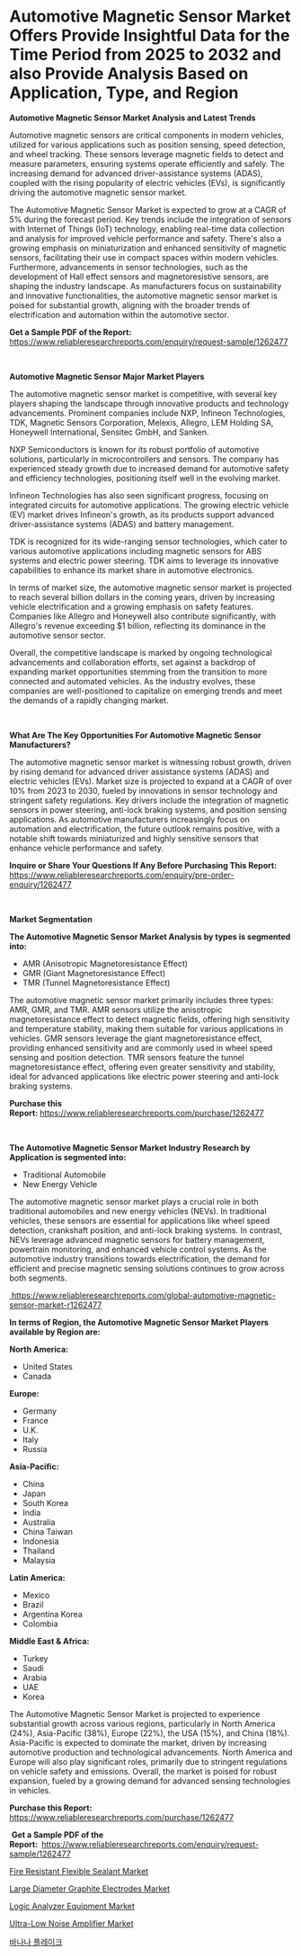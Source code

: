 <p><h1>Automotive Magnetic Sensor Market Offers Provide Insightful Data for the Time Period from 2025 to 2032 and also Provide Analysis Based on Application, Type, and Region</h1></p><p><strong>Automotive Magnetic Sensor Market Analysis and Latest Trends</strong></p>
<p><p>Automotive magnetic sensors are critical components in modern vehicles, utilized for various applications such as position sensing, speed detection, and wheel tracking. These sensors leverage magnetic fields to detect and measure parameters, ensuring systems operate efficiently and safely. The increasing demand for advanced driver-assistance systems (ADAS), coupled with the rising popularity of electric vehicles (EVs), is significantly driving the automotive magnetic sensor market.</p><p>The Automotive Magnetic Sensor Market is expected to grow at a CAGR of 5% during the forecast period. Key trends include the integration of sensors with Internet of Things (IoT) technology, enabling real-time data collection and analysis for improved vehicle performance and safety. There's also a growing emphasis on miniaturization and enhanced sensitivity of magnetic sensors, facilitating their use in compact spaces within modern vehicles. Furthermore, advancements in sensor technologies, such as the development of Hall effect sensors and magnetoresistive sensors, are shaping the industry landscape. As manufacturers focus on sustainability and innovative functionalities, the automotive magnetic sensor market is poised for substantial growth, aligning with the broader trends of electrification and automation within the automotive sector.</p></p>
<p><strong>Get a Sample PDF of the Report:&nbsp;</strong> <a href="https://www.reliableresearchreports.com/enquiry/request-sample/1262477?utm_campaign=40&utm_medium=2&utm_source=Github&utm_content=ia&utm_term=24032025&utm_id=automotive-magnetic-sensor">https://www.reliableresearchreports.com/enquiry/request-sample/1262477</a></p>
<p>&nbsp;</p>
<p><strong>Automotive Magnetic Sensor Major Market Players</strong></p>
<p><p>The automotive magnetic sensor market is competitive, with several key players shaping the landscape through innovative products and technology advancements. Prominent companies include NXP, Infineon Technologies, TDK, Magnetic Sensors Corporation, Melexis, Allegro, LEM Holding SA, Honeywell International, Sensitec GmbH, and Sanken.</p><p>NXP Semiconductors is known for its robust portfolio of automotive solutions, particularly in microcontrollers and sensors. The company has experienced steady growth due to increased demand for automotive safety and efficiency technologies, positioning itself well in the evolving market.</p><p>Infineon Technologies has also seen significant progress, focusing on integrated circuits for automotive applications. The growing electric vehicle (EV) market drives Infineon's growth, as its products support advanced driver-assistance systems (ADAS) and battery management.</p><p>TDK is recognized for its wide-ranging sensor technologies, which cater to various automotive applications including magnetic sensors for ABS systems and electric power steering. TDK aims to leverage its innovative capabilities to enhance its market share in automotive electronics.</p><p>In terms of market size, the automotive magnetic sensor market is projected to reach several billion dollars in the coming years, driven by increasing vehicle electrification and a growing emphasis on safety features. Companies like Allegro and Honeywell also contribute significantly, with Allegro's revenue exceeding $1 billion, reflecting its dominance in the automotive sensor sector.</p><p>Overall, the competitive landscape is marked by ongoing technological advancements and collaboration efforts, set against a backdrop of expanding market opportunities stemming from the transition to more connected and automated vehicles. As the industry evolves, these companies are well-positioned to capitalize on emerging trends and meet the demands of a rapidly changing market.</p></p>
<p>&nbsp;</p>
<p><strong>What Are The Key Opportunities For Automotive Magnetic Sensor Manufacturers?</strong></p>
<p><p>The automotive magnetic sensor market is witnessing robust growth, driven by rising demand for advanced driver assistance systems (ADAS) and electric vehicles (EVs). Market size is projected to expand at a CAGR of over 10% from 2023 to 2030, fueled by innovations in sensor technology and stringent safety regulations. Key drivers include the integration of magnetic sensors in power steering, anti-lock braking systems, and position sensing applications. As automotive manufacturers increasingly focus on automation and electrification, the future outlook remains positive, with a notable shift towards miniaturized and highly sensitive sensors that enhance vehicle performance and safety.</p></p>
<p><strong>Inquire or Share Your Questions If Any Before Purchasing This Report:</strong> <a href="https://www.reliableresearchreports.com/enquiry/pre-order-enquiry/1262477?utm_campaign=40&utm_medium=2&utm_source=Github&utm_content=ia&utm_term=24032025&utm_id=automotive-magnetic-sensor">https://www.reliableresearchreports.com/enquiry/pre-order-enquiry/1262477</a></p>
<p>&nbsp;</p>
<p><strong>Market Segmentation</strong></p>
<p><strong>The Automotive Magnetic Sensor Market Analysis by types is segmented into:</strong></p>
<p><ul><li>AMR (Anisotropic Magnetoresistance Effect)</li><li>GMR (Giant Magnetoresistance Effect)</li><li>TMR (Tunnel Magnetoresistance Effect)</li></ul></p>
<p><p>The automotive magnetic sensor market primarily includes three types: AMR, GMR, and TMR. AMR sensors utilize the anisotropic magnetoresistance effect to detect magnetic fields, offering high sensitivity and temperature stability, making them suitable for various applications in vehicles. GMR sensors leverage the giant magnetoresistance effect, providing enhanced sensitivity and are commonly used in wheel speed sensing and position detection. TMR sensors feature the tunnel magnetoresistance effect, offering even greater sensitivity and stability, ideal for advanced applications like electric power steering and anti-lock braking systems.</p></p>
<p><strong>Purchase this Report:&nbsp;</strong><a href="https://www.reliableresearchreports.com/purchase/1262477?utm_campaign=40&utm_medium=2&utm_source=Github&utm_content=ia&utm_term=24032025&utm_id=automotive-magnetic-sensor">https://www.reliableresearchreports.com/purchase/1262477</a></p>
<p>&nbsp;</p>
<p><strong>The Automotive Magnetic Sensor Market Industry Research by Application is segmented into:</strong></p>
<p><ul><li>Traditional Automobile</li><li>New Energy Vehicle</li></ul></p>
<p><p>The automotive magnetic sensor market plays a crucial role in both traditional automobiles and new energy vehicles (NEVs). In traditional vehicles, these sensors are essential for applications like wheel speed detection, crankshaft position, and anti-lock braking systems. In contrast, NEVs leverage advanced magnetic sensors for battery management, powertrain monitoring, and enhanced vehicle control systems. As the automotive industry transitions towards electrification, the demand for efficient and precise magnetic sensing solutions continues to grow across both segments.</p></p>
<p><a href="https://www.reliableresearchreports.com/global-automotive-magnetic-sensor-market-r1262477?utm_campaign=40&utm_medium=2&utm_source=Github&utm_content=ia&utm_term=24032025&utm_id=automotive-magnetic-sensor">&nbsp;https://www.reliableresearchreports.com/global-automotive-magnetic-sensor-market-r1262477</a></p>
<p><strong>In terms of Region, the Automotive Magnetic Sensor Market Players available by Region are:</strong></p>
<p>
    <p> <strong> North America: </strong>
        <ul>
            <li>United States</li>
            <li>Canada</li>
        </ul>
        </p> 
    <p> <strong> Europe: </strong>
        <ul>
            <li>Germany</li>
            <li>France</li>
            <li>U.K.</li>
            <li>Italy</li>
            <li>Russia</li>
        </ul>
        </p> 
    <p> <strong> Asia-Pacific: </strong>
        <ul>
            <li>China</li>
            <li>Japan</li>
            <li>South Korea</li>
            <li>India</li>
            <li>Australia</li>
            <li>China Taiwan</li>
            <li>Indonesia</li>
            <li>Thailand</li>
            <li>Malaysia</li>
        </ul>
        </p> 
    <p> <strong> Latin America: </strong>
        <ul>
            <li>Mexico</li>
            <li>Brazil</li>
            <li>Argentina Korea</li>
            <li>Colombia</li>
        </ul>
        </p> 
    <p> <strong> Middle East & Africa: </strong>
        <ul>
            <li>Turkey</li>
            <li>Saudi</li>
            <li>Arabia</li>
            <li>UAE</li>
            <li>Korea</li>
        </ul>
    </p>
    </p>
<p><p>The Automotive Magnetic Sensor Market is projected to experience substantial growth across various regions, particularly in North America (24%), Asia-Pacific (38%), Europe (22%), the USA (15%), and China (18%). Asia-Pacific is expected to dominate the market, driven by increasing automotive production and technological advancements. North America and Europe will also play significant roles, primarily due to stringent regulations on vehicle safety and emissions. Overall, the market is poised for robust expansion, fueled by a growing demand for advanced sensing technologies in vehicles.</p></p>
<p><strong>Purchase this Report: </strong><a href="https://www.reliableresearchreports.com/purchase/1262477?utm_campaign=40&utm_medium=2&utm_source=Github&utm_content=ia&utm_term=24032025&utm_id=automotive-magnetic-sensor">https://www.reliableresearchreports.com/purchase/1262477</a></p>
<p>&nbsp;<strong>Get a Sample PDF of the Report:&nbsp;&nbsp;</strong><a href="https://www.reliableresearchreports.com/enquiry/request-sample/1262477?utm_campaign=40&utm_medium=2&utm_source=Github&utm_content=ia&utm_term=24032025&utm_id=automotive-magnetic-sensor">https://www.reliableresearchreports.com/enquiry/request-sample/1262477</a></p>
<p><strong></strong></p>
<p><p><a href="https://github.com/rvadencho/Market-Research-Report-List-1/blob/main/fire-resistant-flexible-sealant-market.md?utm_campaign=40&utm_medium=2&utm_source=Github&utm_content=ia&utm_term=24032025&utm_id=automotive-magnetic-sensor">Fire Resistant Flexible Sealant Market</a></p><p><a href="https://github.com/muoioconzej8/Market-Research-Report-List-1/blob/main/large-diameter-graphite-electrodes-market.md?utm_campaign=40&utm_medium=2&utm_source=Github&utm_content=ia&utm_term=24032025&utm_id=automotive-magnetic-sensor">Large Diameter Graphite Electrodes Market</a></p><p><a href="https://github.com/obajimlaweh59/Market-Research-Report-List-1/blob/main/logic-analyzer-equipment-market.md?utm_campaign=40&utm_medium=2&utm_source=Github&utm_content=ia&utm_term=24032025&utm_id=automotive-magnetic-sensor">Logic Analyzer Equipment Market</a></p><p><a href="https://github.com/cordaysamaya/Market-Research-Report-List-1/blob/main/ultra-low-noise-amplifier-market.md?utm_campaign=40&utm_medium=2&utm_source=Github&utm_content=ia&utm_term=24032025&utm_id=automotive-magnetic-sensor">Ultra-Low Noise Amplifier Market</a></p><p><a href="https://github.com/sougarounis/Market-Research-Report-List-7/blob/main/788016549108.md?utm_campaign=40&utm_medium=2&utm_source=Github&utm_content=ia&utm_term=24032025&utm_id=automotive-magnetic-sensor">바나나 플레이크</a></p></p>